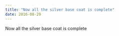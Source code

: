 ```yaml
---
title: "Now all the silver base coat is complete"
date: 2016-08-29 
---
```

Now all the silver base coat is complete﻿